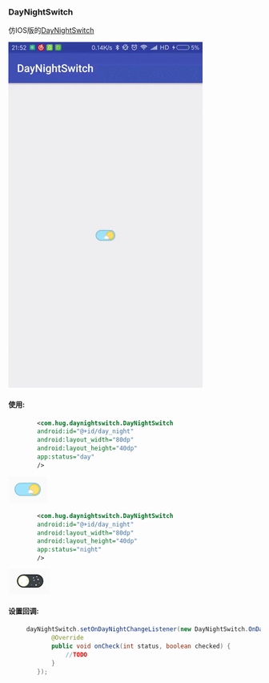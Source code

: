 ### DayNightSwitch
仿IOS版的[DayNightSwitch](https://github.com/finngaida/DayNightSwitch)

![Source](https://github.com/HStanN/DayNightSwitch/blob/master/image/switch.gif)

#### 使用:
```xml
        <com.hug.daynightswitch.DayNightSwitch
        android:id="@+id/day_night"
        android:layout_width="80dp"
        android:layout_height="40dp"
        app:status="day"
        />
```
![day](https://github.com/HStanN/DayNightSwitch/blob/master/image/day.png)

```xml
        <com.hug.daynightswitch.DayNightSwitch
        android:id="@+id/day_night"
        android:layout_width="80dp"
        android:layout_height="40dp"
        app:status="night"
        />
```
![night](https://github.com/HStanN/DayNightSwitch/blob/master/image/night.png)
#### 设置回调:
```java
     dayNightSwitch.setOnDayNightChangeListener(new DayNightSwitch.OnDayNightChangeListener() {
            @Override
            public void onCheck(int status, boolean checked) {
                //TODO
            }
        });
```
